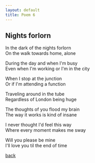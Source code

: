 ```yaml
---
layout: default
title: Poem 6
---
```


## Nights forlorn

In the dark of the nights forlorn \
On the walk towards home, alone

During the day and when I'm busy \
Even when I'm working or I'm in the city

When I stop at the junction \
Or if I'm attending a function

Traveling around in the tube \
Regardless of London being huge

The thoughts of you flood my brain \
The way it works is kind of insane

I never thought I'd feel this way \
Where every moment makes me sway

Will you please be mine \
I'll love you til the end of time


 [back](../index-page.html)